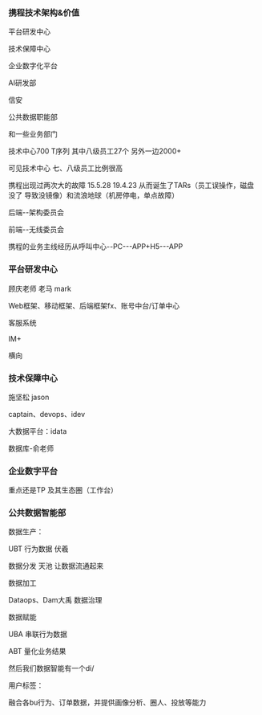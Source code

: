 ### 携程技术架构&价值

平台研发中心 

技术保障中心

企业数字化平台

AI研发部

信安

公共数据职能部

和一些业务部门

技术中心700 T序列 其中八级员工27个 另外一边2000+ 

可见技术中心 七、八级员工比例很高



携程出现过两次大的故障 15.5.28 19.4.23 从而诞生了TARs（员工误操作，磁盘没了 导致没镜像）和流浪地球（机房停电，单点故障）



后端--架构委员会

前端--无线委员会



携程的业务主线经历从呼叫中心--PC---APP+H5---APP





### 平台研发中心

顾庆老师 老马 mark

Web框架、移动框架、后端框架fx、账号中台/订单中心



客服系统

IM+



横向



### 技术保障中心

施坚松 jason

captain、devops、idev



大数据平台：idata



数据库-俞老师



### 企业数字平台

重点还是TP 及其生态圈（工作台）





### 公共数据智能部

数据生产：

UBT 行为数据 伏羲

数据分发 天池 让数据流通起来



数据加工

Dataops、Dam大禹 数据治理



数据赋能

UBA 串联行为数据

ABT 量化业务结果



然后我们数据智能有一个di/



用户标签：

融合各bu行为、订单数据，并提供画像分析、圈人、投放等能力

















